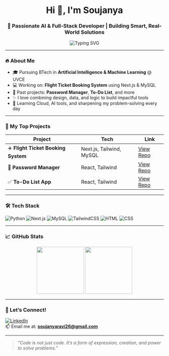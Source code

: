<h1 align="center">Hi 👋, I'm Soujanya</h1>
<h3 align="center">🚀 Passionate AI & Full-Stack Developer | Building Smart, Real-World Solutions</h3>

<p align="center">
  <img src="https://readme-typing-svg.demolab.com?font=Fira+Code&size=22&pause=1000&color=FF5E00&center=true&vCenter=true&width=435&lines=2nd+Year+AI+%26+ML+Student+at+UVCE;Lover+of+Tech%2C+Code+%26+Clean+Design;Full+Stack+%7C+AI+%7C+Cloud+Explorer" alt="Typing SVG" />
</p>

---

### 🔥 About Me
- 🎓 Pursuing BTech in **Artificial Intelligence & Machine Learning** @ UVCE  
- 💻 Working on: **Flight Ticket Booking System** using Next.js & MySQL  
- 🔐 Past projects: **Password Manager**, **To-Do List**, and more  
- ✨ I love combining design, data, and logic to build impactful tools  
- 🧠 Learning Cloud, AI tools, and sharpening my problem-solving every day  

---

### 🌟 My Top Projects
| Project | Tech | Link |
|--------|------|------|
| ✈️ **Flight Ticket Booking System** | Next.js, Tailwind, MySQL | [View Repo](https://github.com/Soujanya-R/flight2) |
| 🔐 **Password Manager** | React, Tailwind | [View Repo](https://github.com/Soujanya-R/password-manager) |
| ✅ **To-Do List App** | React, Tailwind | [View Repo](https://github.com/Soujanya-R/todo-app) |

---

### 🛠️ Tech Stack
![Python](https://img.shields.io/badge/Python-%2314354C?style=for-the-badge&logo=python&logoColor=white)
![Next.js](https://img.shields.io/badge/Next.js-black?style=for-the-badge&logo=next.js&logoColor=white)
![MySQL](https://img.shields.io/badge/MySQL-00758F?style=for-the-badge&logo=mysql&logoColor=white)
![TailwindCSS](https://img.shields.io/badge/TailwindCSS-06B6D4?style=for-the-badge&logo=tailwindcss&logoColor=white)
![HTML](https://img.shields.io/badge/HTML-E44D26?style=for-the-badge&logo=html5&logoColor=white)
![CSS](https://img.shields.io/badge/CSS-1572B6?style=for-the-badge&logo=css3&logoColor=white)

---

### 📈 GitHub Stats
<p align="center">
  <img src="https://github-readme-stats.vercel.app/api?username=Soujanya-R&show_icons=true&theme=radical" height="150" />
  <img src="https://github-readme-stats.vercel.app/api/top-langs/?username=Soujanya-R&layout=compact&theme=radical" height="150" />
</p>

---

### 💬 Let’s Connect!
[![LinkedIn](https://img.shields.io/badge/LinkedIn-blue?style=for-the-badge&logo=linkedin)](linkedin.com/in/soujanya-ravikumar-26428425a)  
📫 Email me at: **soujanyaravi26@gmail.com**

---

> _“Code is not just code. It’s a form of expression, creation, and power to solve problems.”_


